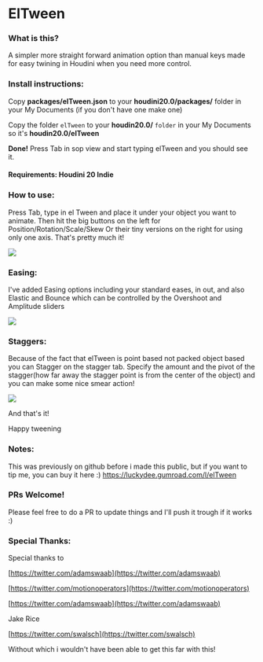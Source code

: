 
# ElTween
### What is this?

A simpler more straight forward animation option than manual keys made for easy twining in Houdini when you need more control.

### Install instructions:

Copy **packages/elTween.json** to your **houdini20.0/packages/** folder in your My Documents (if you don't have one make one)

Copy the folder `elTween` to your **houdin20.0/** `folder` in your My Documents so it's **houdin20.0/elTween**

**Done!** Press Tab in sop view and start typing elTween and you should see it.

#### Requirements: Houdini 20 Indie

### How to use:

Press Tab, type in el Tween and place it under your object you want to animate. Then hit the big buttons on the left for Position/Rotation/Scale/Skew Or their tiny versions on the right for using only one axis. That's pretty much it!

![](https://public-files.gumroad.com/g701rll8275jbcjo9ujh11kr118s)

### Easing:

I've added Easing options including your standard eases, in out, and also Elastic and Bounce which can be controlled by the Overshoot and Amplitude sliders

![](https://public-files.gumroad.com/fbkja0rcyv7ec4jy3qo586ru7yua)

### Staggers:

Because of the fact that elTween is point based not packed object based you can Stagger on the stagger tab. Specify the amount and the pivot of the stagger(how far away the stagger point is from the center of the object) and you can make some nice smear action!

![](https://public-files.gumroad.com/xz8nez9c9z1fx3ofs74gzaumwxri)



And that's it!

Happy tweening

### Notes:

This was previously on github before i made this public, but if you want to tip me, you can buy it here :)
https://luckydee.gumroad.com/l/elTween

### PRs Welcome!

Please feel free to do a PR to update things and I'll push it trough if it works :)
### Special Thanks:

Special thanks to

[https://twitter.com/adamswaab](https://twitter.com/adamswaab)

[https://twitter.com/motionoperators](https://twitter.com/motionoperators)

[https://twitter.com/adamswaab](https://twitter.com/adamswaab)

Jake Rice

[https://twitter.com/swalsch](https://twitter.com/swalsch)

Without which i wouldn't have been able to get this far with this!
